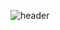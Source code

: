 ![header](https://capsule-render.vercel.app/api?type=waving&color=auto&height=300&section=header&text=Hi%20there!&fontSize=90)
